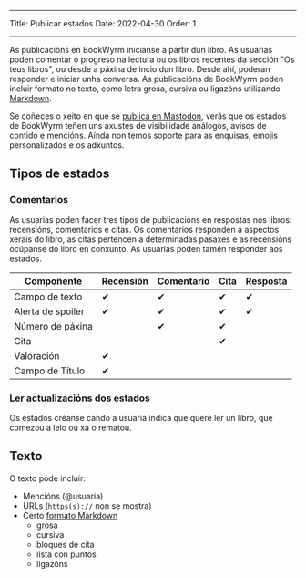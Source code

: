 - - -
Title: Publicar estados Date: 2022-04-30 Order: 1
- - -

As publicacións en BookWyrm inicianse a partir dun libro. As usuarias poden comentar o progreso na lectura ou os libros recentes da sección "Os teus libros", ou desde a páxina de incio dun libro. Desde ahí, poderan responder e iniciar unha conversa. As publicacións de BookWyrm poden incluir formato no texto, como letra grosa, cursiva ou ligazóns utilizando [Markdown](https://www.markdownguide.org/cheat-sheet/).

Se coñeces o xeito en que se [publica en Mastodon](https://docs.joinmastodon.org/user/posting/), verás que os estados de BookWyrm teñen uns axustes de visibilidade análogos, avisos de contido e mencións. Aínda non temos soporte para as enquisas, emojis personalizados e os adxuntos.

## Tipos de estados

### Comentarios

As usuarias poden facer tres tipos de publicacións en respostas nos libros: recensións, comentarios e citas. Os comentarios responden a aspectos xerais do libro, as citas pertencen a determinadas pasaxes e as recensións ocúpanse do libro en conxunto. As usuarias poden tamén responder aos estados.

| Compoñente        | Recensión | Comentario | Cita | Resposta |
| ----------------- | --------- | ---------- | ---- | -------- |
| Campo de texto    | ✔         | ✔          | ✔    | ✔        |
| Alerta de spoiler | ✔         | ✔          | ✔    | ✔        |
| Número de páxina  |           | ✔          | ✔    |          |
| Cita              |           |            | ✔    |          |
| Valoración        | ✔         |            |      |          |
| Campo de Título   | ✔         |            |      |          |


### Ler actualizacións dos estados

Os estados créanse cando a usuaria indica que quere ler un libro, que comezou a lelo ou xa o rematou.

## Texto
O texto pode incluir:

- Mencións (@usuaria)
- URLs (`https(s)://` non se mostra)
- Certo [formato Markdown](https://www.markdownguide.org/cheat-sheet/)
  - grosa
  - cursiva
  - bloques de cita
  - lista con puntos
  - ligazóns

